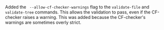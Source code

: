 Added the ` --allow-cf-checker-warnings` flag to the `validate-file` and `validate-tree` commands.
This allows the validation to pass, even if the CF-checker raises a warning.
This was added because the CF-checker's warnings are sometimes overly strict.
